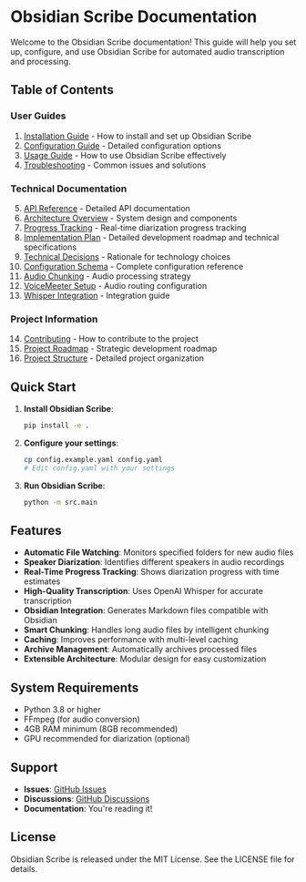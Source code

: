 # Obsidian Scribe Documentation

Welcome to the Obsidian Scribe documentation! This guide will help you set up, configure, and use Obsidian Scribe for automated audio transcription and processing.

## Table of Contents

### User Guides
1. [Installation Guide](INSTALLATION.md) - How to install and set up Obsidian Scribe
2. [Configuration Guide](CONFIGURATION.md) - Detailed configuration options
3. [Usage Guide](USAGE.md) - How to use Obsidian Scribe effectively
4. [Troubleshooting](TROUBLESHOOTING.md) - Common issues and solutions

### Technical Documentation
5. [API Reference](API_REFERENCE.md) - Detailed API documentation
6. [Architecture Overview](technical/ARCHITECTURE.md) - System design and components
7. [Progress Tracking](PROGRESS_TRACKING.md) - Real-time diarization progress tracking
8. [Implementation Plan](IMPLEMENTATION_PLAN.md) - Detailed development roadmap and technical specifications
9. [Technical Decisions](technical/TECHNICAL_DECISIONS.md) - Rationale for technology choices
10. [Configuration Schema](technical/CONFIG_SCHEMA.md) - Complete configuration reference
11. [Audio Chunking](technical/AUDIO_CHUNKING.md) - Audio processing strategy
12. [VoiceMeeter Setup](technical/VOICEMEETER_SETUP.md) - Audio routing configuration
13. [Whisper Integration](technical/WHISPER_INTEGRATION.md) - Integration guide

### Project Information
14. [Contributing](CONTRIBUTING.md) - How to contribute to the project
15. [Project Roadmap](project/PROJECT_ROADMAP.md) - Strategic development roadmap
16. [Project Structure](project/PROJECT_STRUCTURE.md) - Detailed project organization

## Quick Start

1. **Install Obsidian Scribe**:

   ```bash
   pip install -e .
   ```

2. **Configure your settings**:

   ```bash
   cp config.example.yaml config.yaml
   # Edit config.yaml with your settings
   ```

3. **Run Obsidian Scribe**:

   ```bash
   python -m src.main
   ```

## Features

- **Automatic File Watching**: Monitors specified folders for new audio files
- **Speaker Diarization**: Identifies different speakers in audio recordings
- **Real-Time Progress Tracking**: Shows diarization progress with time estimates
- **High-Quality Transcription**: Uses OpenAI Whisper for accurate transcription
- **Obsidian Integration**: Generates Markdown files compatible with Obsidian
- **Smart Chunking**: Handles long audio files by intelligent chunking
- **Caching**: Improves performance with multi-level caching
- **Archive Management**: Automatically archives processed files
- **Extensible Architecture**: Modular design for easy customization

## System Requirements

- Python 3.8 or higher
- FFmpeg (for audio conversion)
- 4GB RAM minimum (8GB recommended)
- GPU recommended for diarization (optional)

## Support

- **Issues**: [GitHub Issues](https://github.com/yourusername/obsidian-scribe/issues)
- **Discussions**: [GitHub Discussions](https://github.com/yourusername/obsidian-scribe/discussions)
- **Documentation**: You're reading it!

## License

Obsidian Scribe is released under the MIT License. See the LICENSE file for details.
